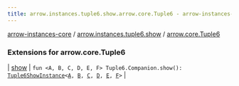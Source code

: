 ```yaml
---
title: arrow.instances.tuple6.show.arrow.core.Tuple6 - arrow-instances-core
---
```


[arrow-instances-core](../../index.html) / [arrow.instances.tuple6.show](../index.html) / [arrow.core.Tuple6](./index.html)

### Extensions for arrow.core.Tuple6

| [show](show.html) | `fun <A, B, C, D, E, F> Tuple6.Companion.show(): `[`Tuple6ShowInstance`](../../arrow.instances/-tuple6-show-instance/index.html)`<`[`A`](show.html#A)`, `[`B`](show.html#B)`, `[`C`](show.html#C)`, `[`D`](show.html#D)`, `[`E`](show.html#E)`, `[`F`](show.html#F)`>` |

